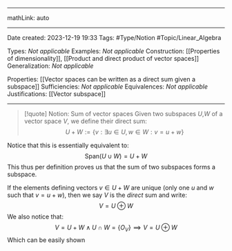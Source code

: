 
---

mathLink: auto

---
Date created: 2023-12-19 19:33
Tags: #Type/Notion #Topic/Linear_Algebra 

Types: _Not applicable_
Examples: _Not applicable_
Construction: [[Properties of dimensionality]], [[Product and direct product of vector spaces]]
Generalization: _Not applicable_

Properties: [[Vector spaces can be written as a direct sum given a subspace]]
Sufficiencies: _Not applicable_
Equivalences: _Not applicable_
Justifications: [[Vector subspace]]

---  


> [!quote] Notion: Sum of vector spaces
> Given two subspaces $U$,$W$ of a vector space $V$, we define their direct sum: $$U+W:=\{ v:\exists u\in U, w\in W: v=u+w \}$$

Notice that this is essentially equivalent to: $$\text{Span}(U\cup W)=U+W$$This thus per definition proves us that the sum of two subspaces forms a subspace.

If the elements defining vectors $v\in U+W$ are unique (only one $u$ and $w$ such that $v=u+w$), then we say $V$ is the *direct* sum and write: $$V= U\oplus W$$ We also notice that:$$V=U+W \land U\cap W=\{ O_{V} \} \implies V=U \oplus W$$ Which can be easily shown